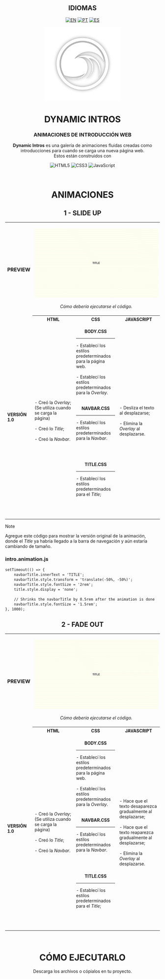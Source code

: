 <!-- LANGUAGES -->
<div align = "center">
  <h2>IDIOMAS</h2>
  
  [![EN](https://img.shields.io/badge/EN-white.svg)](https://github.com/HilFerr/DynamicIntros/blob/main/README.md) 
  [![PT](https://img.shields.io/badge/PT-white.svg)](https://github.com/HilFerr/DynamicIntros/blob/main/README-PT.md) 
  [![ES](https://img.shields.io/badge/ES-white.svg)](https://github.com/HilFerr/DynamicIntros/blob/main/README-ES.md)  
</div>

<!-- IMAGE -->
<div align = "center">
  <img src="img/logo.png" width="250px">
</div>

<!-- INTRO -->
<div align = "center">
  <h1>DYNAMIC INTROS</h1>
  <h3>ANIMACIONES DE INTRODUCCIÓN WEB</h3>

<strong>Dynamic Intros</strong> es una galería de animaciones fluidas creadas como introducciones para cuando se carga una nueva página web.  
  Estos están construidos con

  ![HTML5](https://img.shields.io/badge/html-white.svg?style=for-the-badge&logo=html5&logoColor=0d1117)
  ![CSS3](https://img.shields.io/badge/css-white.svg?style=for-the-badge&logo=css3&logoColor=0d1117)
  ![JavaScript](https://img.shields.io/badge/JavaScript-white?style=for-the-badge&logo=javascript&logoColor=0d1117)
</div>

<br>

<!-- LOGS -->
<div align = "center">
  <!-- VERSIONS -->
  <h1>ANIMACIONES</h1>

<table>
  <h2>1 - SLIDE UP</h2>
  
  <tr>
    <td><div align = "left"><h3>PREVIEW</h3></div></td>
    <td colspan="4" style="text-align: center;"><br><div align = "center"><img src="img/demonstration2.gif"><br><br><i>Cómo debería ejecutarse el código.
    <I><br><br></div></td>
  </tr>
      
  <tr>
    <td rowspan="2"><strong>VERSIÓN 1.0</strong></td>
    <th style="text-align: center;"><strong>HTML</strong></th>
    <th style="text-align: center;"><strong>CSS</strong></th>
    <th style="text-align: center;"><strong>JAVASCRIPT</strong></th>
  </tr>
  
  <tr>
    <td width = "28.3%">
      <div style="vertical-align: top;">
        - Creó la <i>Overlay</i>; <br>
          (Se utiliza cuando se carga la página) <br><br>
        - Creó lo <i>Title</i>; <br><br>
        - Creó la <i>Navbar</i>.
      </div>
    </td>
    <td width = "28.3%">
      <br>
      <div align = "center"><strong>BODY.CSS</strong></div>
      <hr>
        - Establecí los estilos predeterminados para la página web. <br><br>
        - Establecí los estilos predeterminados para la <i>Overlay</i>.
      <br><br>
      <br>
      <div align = "center"><strong>NAVBAR.CSS</strong></div>
      <hr>
        - Establecí los estilos predeterminados para la <i>Navbar</i>. <br><br>
      <br><br>
      <br>
      <div align = "center"><strong>TITLE.CSS</strong></div>
      <hr>
        - Establecí los estilos predeterminados para el <i>Title</i>; <br><br>
      <br><br>
      <br>
    <td width = "28.3%">
      - Desliza el texto al desplazarse; <br><br>
      - Elimina la <i>Overlay</i> al desplazarse.
    </td>
  </tr>
</table>
</div>

> [!NOTE]  
> Agregue este código para mostrar la versión original de la animación, donde el <i>Title</i> ya habría llegado a la barra de navegación y aún estaría cambiando de tamaño.
> ### intro.animation.js
> ```
> setTimeout(() => {
>     navbarTitle.innerText = 'TITLE';
>     navbarTitle.style.transform = 'translate(-50%, -50%)';
>     navbarTitle.style.fontSize = '2rem';
>     title.style.display = 'none';
>
>     // Shrinks the navbarTitle by 0.5rem after the animation is done
>     navbarTitle.style.fontSize = '1.5rem';
> }, 1000);
> ```

<div align = "center">

<table>
  <h2>2 - FADE OUT</h2>
  
  <tr>
    <td><div align = "left"><h3>PREVIEW</h3></div></td>
    <td colspan="4" style="text-align: center;"><br><div align = "center"><img src="img/demonstration1.gif"><br><br><i>Cómo debería ejecutarse el código.
    <I><br><br></div></td>
  </tr>
      
  <tr>
    <td rowspan="2"><strong>VERSIÓN 1.0</strong></td>
    <th style="text-align: center;"><strong>HTML</strong></th>
    <th style="text-align: center;"><strong>CSS</strong></th>
    <th style="text-align: center;"><strong>JAVASCRIPT</strong></th>
  </tr>
  
  <tr>
    <td width = "28.3%">
      <div style="vertical-align: top;">
        - Creó la <i>Overlay</i>; <br>
          (Se utiliza cuando se carga la página) <br><br>
        - Creó lo <i>Title</i>; <br><br>
        - Creó la <i>Navbar</i>.
      </div>
    </td>
    <td width = "28.3%">
      <br>
      <div align = "center"><strong>BODY.CSS</strong></div>
      <hr>
        - Establecí los estilos predeterminados para la página web. <br><br>
        - Establecí los estilos predeterminados para la <i>Overlay</i>.
      <br><br>
      <br>
      <div align = "center"><strong>NAVBAR.CSS</strong></div>
      <hr>
        - Establecí los estilos predeterminados para la <i>Navbar</i>. <br><br>
      <br><br>
      <br>
      <div align = "center"><strong>TITLE.CSS</strong></div>
      <hr>
        - Establecí los estilos predeterminados para el <i>Title</i>; <br><br>
      <br><br>
      <br>
    <td width = "28.3%">
      - Hace que el texto desaparezca gradualmente al desplazarse; <br><br>
      - Hace que el texto reaparezca gradualmente al desplazarse; <br><br>
      - Elimina la <i>Overlay</i> al desplazarse.
    </td>
  </tr>
</table>
</div>

<br>
<div align = "center">
  <h1>CÓMO EJECUTARLO</h1>

  Descarga los archivos o cópialos en tu proyecto.
</div>
